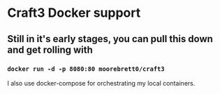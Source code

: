 # Craft3 Docker support

## Still in it's early stages, you can pull this down and get rolling with

### `docker run -d -p 8080:80 moorebrett0/craft3`

I also use docker-compose for orchestrating my local containers.
